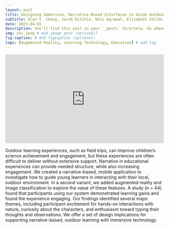 ```yaml
---
layout: post
title: Designing Immersive, Narrative-Based Interfaces to Guide Outdoor Learning
subtitle: Alan Y. Cheng, Jacob Ritchie, Niki Agrawal, Elizabeth Childs, Cyan DeVeaux, Yubin Jee, Trevor Leon, Bethanie Maples, Andrea Cuadra, James A. Landay 
date: 2023-04-01
description: You’ll find this post in your `_posts` directory. Go ahead and edit it and re-build the site to see your changes. # Add post description (optional)
img: chi.jpeg # Add image post (optional)
fig-caption: # Add figcaption (optional)
tags: [Augmented Reality, Learning Technology, Education] # add tag
---
```


<div style="position: relative; padding-bottom: 56.25%; height: 0; overflow: hidden; max-width: 100%;">
  <iframe style="position: absolute; top: 0; left: 0; width: 100%; height: 100%;" src="https://www.youtube.com/embed/5DUo-TWQrcw" frameborder="0" allowfullscreen></iframe>
</div>

Outdoor learning experiences, such as field trips, can improve children’s science achievement and engagement, but these experiences are often difficult to deliver without extensive support. Narrative in educational experiences can provide needed structure, while also increasing engagement. We created a narrative-based, mobile application to investigate how to guide young learners in interacting with their local, outdoor environment. In a second variant, we added augmented reality and image classification to explore the value of these features. A study (n = 44) found that participants using our system demonstrated learning gains and found the experience engaging. Our findings identified several major themes, including participant excitement for hands-on interactions with nature, curiosity about the characters, and enthusiasm toward typing their thoughts and observations. We offer a set of design implications for supporting narrative-based, outdoor learning with immersive technology.
